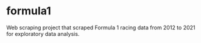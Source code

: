 # formula1
Web scraping project that scraped Formula 1 racing data from 2012 to 2021 for exploratory data analysis.
